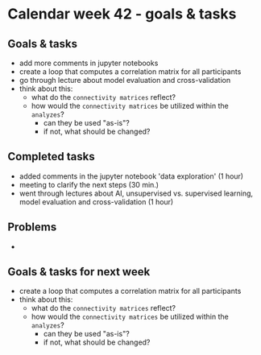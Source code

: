 # Calendar week 42 - goals & tasks

## Goals & tasks
- add more comments in jupyter notebooks
- create a loop that computes a correlation matrix for all participants
- go through lecture about model evaluation and cross-validation
- think about this:
    - what do the `connectivity matrices` reflect? 
    -  how would the `connectivity matrices` be utilized within the `analyzes`?
        - can they be used "as-is"?
        - if not, what should be changed?

## Completed tasks
- added comments in the jupyter notebook 'data exploration' (1 hour)
- meeting to clarify the next steps (30 min.)
- went through lectures about AI, unsupervised vs. supervised learning, model evaluation and cross-validation (1 hour)

## Problems
-

## Goals & tasks for next week
- create a loop that computes a correlation matrix for all participants
- think about this:
    - what do the `connectivity matrices` reflect? 
    -  how would the `connectivity matrices` be utilized within the `analyzes`?
        - can they be used "as-is"?
        - if not, what should be changed?